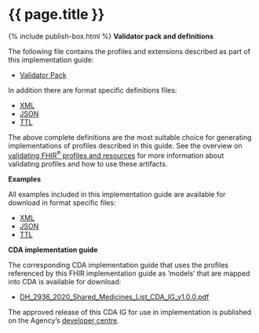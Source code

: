 # {{ page.title }}
{% include publish-box.html %}
**Validator pack and definitions**

The following file contains the profiles and extensions described as part of this implementation guide:
- [Validator Pack](validator.pack)

In addition there are format specific definitions files:
- [XML](definitions.xml.zip)
- [JSON](definitions.json.zip)
- [TTL](definitions.ttl.zip)

The above complete definitions are the most suitable choice for generating implementations of profiles described in this guide. See the overview on [validating FHIR<sup>&reg;</sup> profiles and resources](http://hl7.org/fhir/STU3/validation.html) for more information about validating profiles and how to use these artifacts.

**Examples** 

All examples included in this implementation guide are available for download in format specific files:

- [XML](examples.xml.zip)
- [JSON](examples.json.zip)
- [TTL](examples.ttl.zip)

**CDA implementation guide**

The corresponding CDA implementation guide that uses the profiles referenced by this FHIR implementation guide as ‘models’ that are mapped into CDA is available for download:

- [DH_2936_2020_Shared_Medicines_List_CDA_IG_v1.0.0.pdf](..\..\..\ci-fhir-stu3\pages\SharedMedicinesList\_includes\DH_2936_2020_Shared_Medicines_List_CDA_IG_v1.0.0.pdf)

The approved release of this CDA IG for use in implementation is published on the Agency’s [developer centre](https://developer.digitalhealth.gov.au/).
